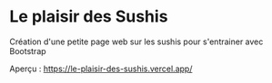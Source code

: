 # Le plaisir des Sushis

 Création d'une petite page web sur les sushis pour s'entrainer avec Bootstrap

Aperçu : https://le-plaisir-des-sushis.vercel.app/
